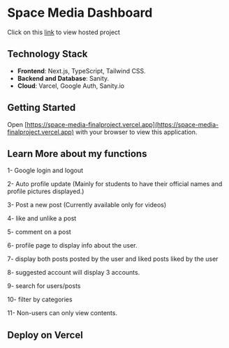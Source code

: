 #  Space Media Dashboard
Click on this [link](https://space-media-finalproject.vercel.app) to view hosted project

## Technology Stack

- **Frontend**: Next.js, TypeScript, Tailwind CSS.
- **Backend and Database**: Sanity.
- **Cloud**: Varcel, Google Auth, Sanity.io
## Getting Started



Open [https://space-media-finalproject.vercel.app](https://space-media-finalproject.vercel.app) with your browser to view this application.



## Learn More about my functions

1- Google login and logout

2- Auto profile update (Mainly for students to have their official names and profile pictures displayed.)

3- Post a new post (Currently available only for videos)

4- like and unlike a post

5- comment on a post

6- profile page to display info about the user.

7- display both posts posted by the user and liked posts liked by the user

8- suggested account will display 3 accounts.

9- search for users/posts

10- filter by categories

11- Non-users can only view contents.


## Deploy on Vercel


